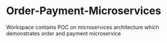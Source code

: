 # Order-Payment-Microservices
Workspace contains POC on microservices architecture which demonstrates order and payment microservice
